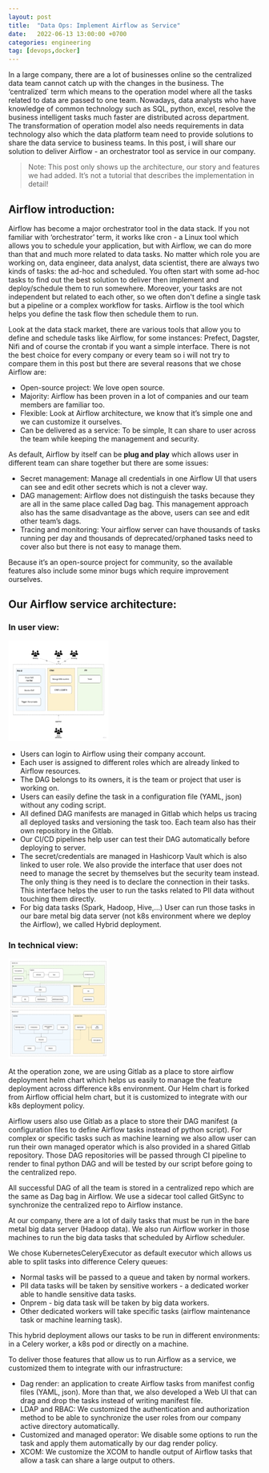 ```yaml
---
layout: post
title:  "Data Ops: Implement Airflow as Service"
date:   2022-06-13 13:00:00 +0700
categories: engineering
tag: [devops,docker]
---
```


In a large company, there are a lot of businesses online so the centralized data team cannot catch up with the changes in the business. The ‘centralized` term which means to the operation model where all the tasks related to data are passed to one team. Nowadays, data analysts who have knowledge of common technology such as SQL, python, excel, resolve the business intelligent tasks much faster are distributed across department. The transformation of operation model also needs requirements in data technology also which the data platform team need to provide solutions to share the data service to business teams. In this post, i will share our solution to deliver Airflow - an orchestrator tool as service in our company.

> Note: This post only shows up the architecture, our story and features we had added. It’s not a tutorial that describes the implementation in detail!

## Airflow introduction:

Airflow has become a major orchestrator tool in the data stack. If you not familiar with ‘orchestrator’ term, it works like cron - a Linux tool which allows you to schedule your application, but with Airflow, we can do more than that and much more related to data tasks. No matter which role you are working on, data engineer, data analyst, data scientist, there are always two kinds of tasks: the ad-hoc and scheduled. You often start with some ad-hoc tasks to find out the best solution to deliver then implement and deploy/schedule them to run somewhere. Moreover, your tasks are not independent but related to each other, so we often don't define a single task but a pipeline or a complex workflow for tasks. Airflow is the tool which helps you define the task flow then schedule them to run.

Look at the data stack market, there are various tools that allow you to define and schedule tasks like Airflow, for some instances: Prefect, Dagster, Nifi and of course the crontab if you want a simple interface. There is not the best choice for every company or every team so i will not try to compare them in this post but there are several reasons that we chose Airflow are:

- Open-source project: We love open source.
- Majority: Airflow has been proven in a lot of companies and our team members are familiar too.
- Flexible: Look at Airflow architecture, we know that it’s simple one and we can customize it ourselves.
- Can be delivered as a service: To be simple, It can share to user across the team while keeping the management and security.

As default, Airflow by itself can be **plug and play** which allows user in different team can share together but there are some issues:

- Secret management: Manage all credentials in one Airflow UI that users can see and edit other secrets which is not a clever way.
- DAG management: Airflow does not distinguish the tasks because they are all in the same place called Dag bag. This management approach also has the same disadvantage as the above, users can see and edit other team’s dags.
- Tracing and monitoring: Your airflow server can have thousands of tasks running per day and thousands of deprecated/orphaned tasks need to cover also but there is not easy to manage them.

Because it’s an open-source project for community, so the available features also include some minor bugs which require improvement ourselves.


## Our Airflow service architecture:

### In user view:

<img src="images/self-service-airflow/user-view.png" width="200" height="200" class="align-center"/>

- Users can login to Airflow using their company account.
- Each user is assigned to different roles which are already linked to Airflow resources.
- The DAG belongs to its owners, it is the team or project that user is working on.
- Users can easily define the task in a configuration file (YAML, json) without any coding script.
- All defined DAG manifests are managed in Gitlab which helps us tracing all deployed tasks and versioning the task too. Each team also has their own repository in the Gitlab.
- Our CI/CD pipelines help user can test their DAG automatically before deploying to server.
- The secret/credentials are managed in Hashicorp Vault which is also linked to user role. We also provide the interface that user does not need to manage the secret by themselves but the security team instead. The only thing is they need is to declare the connection in their tasks. This interface helps the user to run the tasks related to PII data without touching them directly.
- For big data tasks (Spark, Hadoop, Hive,…) User can run those tasks in our bare metal big data server (not k8s environment where we deploy the Airflow), we called Hybrid deployment.

### In technical view:

<img src="images/self-service-airflow/airflow-architecture.png" width="200" height="200" class="align-center"/>

At the operation zone, we are using Gitlab as a place to store airflow deployment helm chart which helps us easily to manage the feature deployment across difference k8s environment. Our Helm chart is forked from Airflow official helm chart, but it is customized to integrate with our k8s deployment policy.

Airflow users also use Gitlab as a place to store their DAG manifest (a configuration files to define Airflow tasks instead of python script). For complex or specific tasks such as machine learning we also allow user can run their own managed operator which is also provided in a shared Gitlab repository. Those DAG repositories will be passed through CI pipeline to render to final python DAG and will be tested by our script before going to the centralized repo.

All successful DAG of all the team is stored in a centralized repo which are the same as Dag bag in Airflow. We use a sidecar tool called GitSync to synchronize the centralized repo to Airflow instance.

At our company, there are a lot of daily tasks that must be run in the bare metal big data server (Hadoop data). We also run Airflow worker in those machines to run the big data tasks that scheduled by Airflow scheduler.

We chose KubernetesCeleryExecutor as default executor which allows us able to split tasks into difference Celery queues:

- Normal tasks will be passed to a queue and taken by normal workers.
- PII data tasks will be taken by sensitive workers - a dedicated worker able to handle sensitive data tasks.
- Onprem - big data task will be taken by big data workers.
- Other dedicated workers will take specific tasks (airflow maintenance task or machine learning task).

This hybrid deployment allows our tasks to be run in different environments: in a Celery worker, a k8s pod or directly on a machine.

To deliver those features that allow us to run Airflow as a service, we customized them to integrate with our infrastructure:

- Dag render: an application to create Airflow tasks from manifest config files (YAML, json). More than that, we also developed a Web UI that can drag and drop the tasks instead of writing manifest file.
- LDAP and RBAC: We customized the authentication and authorization method to be able to synchronize the user roles from our company active directory automatically.
- Customized and managed operator: We disable some options to run the task and apply them automatically by our dag render policy.
- XCOM: We customize the XCOM to handle output of Airflow tasks that allow a task can share a large output to others.